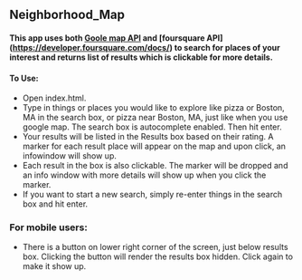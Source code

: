 ## Neighborhood_Map

#### This app uses both [Goole map API](https://developers.google.com/maps/documentation/javascript/) and [foursquare API] (https://developer.foursquare.com/docs/) to search for places of your interest and returns list of results which is clickable for more details.

#### To Use:
* Open index.html.
* Type in things or places you would like to explore like pizza or Boston, MA in the search box, or pizza near Boston, MA, just like when you use google map.
The search box is autocomplete enabled. Then hit enter.
* Your results will be listed in the Results box based on their rating. A marker for each result place will appear on the map and upon click, an infowindow will show up.
* Each result in the box is also clickable. The marker will be dropped and an info window with more details will show up when you click the marker.
* If you want to start a new search, simply re-enter things in the search box and hit enter.
### For mobile users:
* There is a button on lower right corner of the screen, just below results box. Clicking the button will render the results box hidden. Click again to make it show up.
